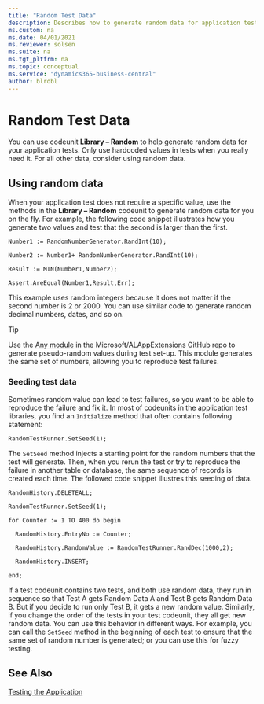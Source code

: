 ```yaml
---
title: "Random Test Data"
description: Describes how to generate random data for application tests in Business Central
ms.custom: na
ms.date: 04/01/2021
ms.reviewer: solsen
ms.suite: na
ms.tgt_pltfrm: na
ms.topic: conceptual
ms.service: "dynamics365-business-central"
author: blrobl
---
```


# Random Test Data
You can use codeunit **Library – Random** to help generate random data for your application tests. Only use hardcoded values in tests when you really need it. For all other data, consider using random data.  
  
## Using random data  
When your application test does not require a specific value, use the methods in the **Library – Random** codeunit to generate random data for you on the fly. For example, the following code snippet illustrates how you generate two values and test that the second is larger than the first.  
  
```AL
Number1 := RandomNumberGenerator.RandInt(10);   
  
Number2 := Number1+ RandomNumberGenerator.RandInt(10);   
  
Result := MIN(Number1,Number2);   
  
Assert.AreEqual(Number1,Result,Err);  
```  
  
 This example uses random integers because it does not matter if the second number is 2 or 2000. You can use similar code to generate random decimal numbers, dates, and so on. 

> [!TIP]
> Use the [Any module](https://github.com/microsoft/ALAppExtensions/tree/master/Modules/DevTools/TestFramework/TestLibraries/Any) in the Microsoft/ALAppExtensions GitHub repo to generate pseudo-random values during test set-up. This module generates the same set of numbers, allowing you to reproduce test failures.
  
### Seeding test data  
Sometimes random value can lead to test failures, so you want to be able to reproduce the failure and fix it. In most of codeunits in the application test libraries, you find an `Initialize` method that often contains following statement:  
  
```AL 
RandomTestRunner.SetSeed(1);  
```  
  
The `SetSeed` method injects a starting point for the random numbers that the test will generate. Then, when you rerun the test or try to reproduce the failure in another table or database, the same sequence of records is created each time. The followed code snippet illustres this seeding of data.  
  
```AL  
RandomHistory.DELETEALL;   
  
RandomTestRunner.SetSeed(1);   
  
for Counter := 1 TO 400 do begin  
  
  RandomHistory.EntryNo := Counter;   
  
  RandomHistory.RandomValue := RandomTestRunner.RandDec(1000,2);   
  
  RandomHistory.INSERT;   
  
end;  
```  
  
If a test codeunit contains two tests, and both use random data, they run in sequence so that Test A gets Random Data A and Test B gets Random Data B. But if you decide to run only Test B, it gets a new random value. Similarly, if you change the order of the tests in your test codeunit, they all get new random data. You can use this behavior in different ways. For example, you can call the `SetSeed` method in the beginning of each test to ensure that the same set of random number is generated; or you can use this for fuzzy testing.  
  
## See Also  
 <!--[Application Test Automation](Application-Test-Automation.md)--> 
 [Testing the Application](devenv-Testing-Application.md)
